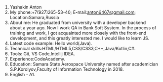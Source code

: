 1. Yashakin Anton
2. My phone:+7(927)265-53-40; E-mail:anton6467@gmail.com; Location:Samara,Russia
3. About me: He graduated from university with a developer backend about a year ago. Now I work QA in Bank Soft System. In the process of training and work, I got acquainted more closely with the front-end development, and this greatly interested me. I would like to learn JS.
4. Latest code example: Hello world(Java).
5. Technical skills:HTML/HTML5,CSS/CSS3,C++,Java/Kotlin,C#.
6. Tools: Git, VS Code,Intellij IDEA.
7. Experience:CodeAcademy.
8. Education: Samara State Aerospace University named after academician S.P.Korolyov,Faculty of Information Technology in 2018.
9. English - A1.